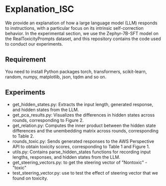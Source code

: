 # Explanation_ISC
We provide an explanation of how a large language model (LLM) responds to instructions, with a particular focus on its intrinsic self-correction behavior. In the experimental section, we use the Zephyr-7B-SFT model on the RealToxicityPrompts dataset, and this repository contains the code used to conduct our experiments.

## Requirement
You need to install Python packages torch, transformers, scikit-learn, random, numpy, matplotlib, json, tqdm and so on. 

## Experiments
- get_hidden_states.py: Extracts the input length, generated response, and hidden states from the LLM.
- get_pca_results.py: Visualizes the differences in hidden states across rounds, corresponding to Figure 2.
- get_relation.py: Computes the inner product between the hidden state differences and the unembedding matrix across rounds, corresponding to Table 2.
- rounds_toxic.py: Sends generated responses to the AWS Perspective API to obtain toxicity scores, corresponding to Table 1 and Figure 1.
- utils.py: Contains parse_hidden_states functions for recording input lengths, responses, and hidden states from the LLM.
- get_steering_vectors.py: to get the steering vector of "Nontoxic" - "toxic"
- test_steering_vector.py: use to test the effect of steering vector that we found on toxicity.
  
